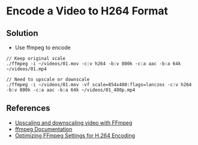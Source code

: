 # Encode a Video to H264 Format

## Solution
* Use ffmpeg to encode

```
// Keep original scale
./ffmpeg -i ~/videos/01.mov -c:v h264 -b:v 800k -c:a aac -b:a 64k ~/videos/01.mp4

// Need to upscale or downscale
./ffmpeg -i ~/videos/01.mov -vf scale=854x480:flags=lanczos -c:v h264 -b:v 800k -c:a aac -b:a 64k ~/videos/01_480p.mp4
```

## References
* [Upscaling and downscaling video with FFmpeg](https://write.corbpie.com/upscaling-and-downscaling-video-with-ffmpeg/)
* [ffmpeg Documentation](https://ffmpeg.org/ffmpeg.html)
* [Optimizing FFmpeg Settings for H.264 Encoding](https://toxigon.com/optimizing-ffmpeg-settings-for-h264-encoding)
